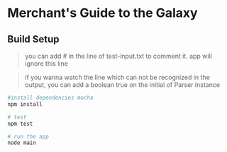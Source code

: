 #  Merchant's Guide to the Galaxy




## Build Setup

> you can add # in the line of test-input.txt to comment it. app will ignore this line

> if you wanna watch the line which can not be recognized in the output, you can add a boolean true on the initial of Parser instance

``` bash
#install dependencies mocha
npm install

# test 
npm test

# run the app
node main



